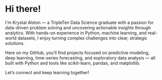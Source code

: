 # Hi there!

I'm Krystal Alston — a TripleTen Data Science graduate with a passion for data-driven problem solving and uncovering actionable insights through analytics. With hands-on experience in Python, machine learning, and real-world datasets, I enjoy turning complex challenges into clear, strategic solutions.

Here on my GitHub, you’ll find projects focused on predictive modeling, deep learning, time-series forecasting, and exploratory data analysis — all built with Python and tools like scikit-learn, pandas, and matplotlib.

Let’s connect and keep learning together!
